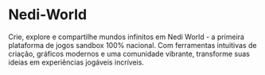 # Nedi-World
Crie, explore e compartilhe mundos infinitos em Nedi World - a primeira plataforma de jogos sandbox 100% nacional. Com ferramentas intuitivas de criação, gráficos modernos e uma comunidade vibrante, transforme suas ideias em experiências jogáveis incríveis.
